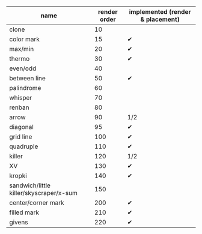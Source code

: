| name | render order | implemented (render & placement)
|---|---|---|
| clone | 10 | |
| color mark | 15 | ✔ |
| max/min | 20 | ✔ |
| thermo | 30 | ✔ |
| even/odd | 40 | |
| between line | 50 | ✔
| palindrome | 60 | |
| whisper | 70 | |
| renban | 80 | |
| arrow | 90 | 1/2 |
| diagonal | 95 | ✔ |
| grid line | 100 | ✔ |
| quadruple | 110 | ✔ |
| killer | 120 | 1/2 |
| XV | 130 | ✔ |
| kropki | 140 | ✔ |
| sandwich/little killer/skyscraper/x-sum | 150 | |
| center/corner mark | 200 | ✔ |
| filled mark | 210 | ✔ |
| givens | 220 | ✔ |

